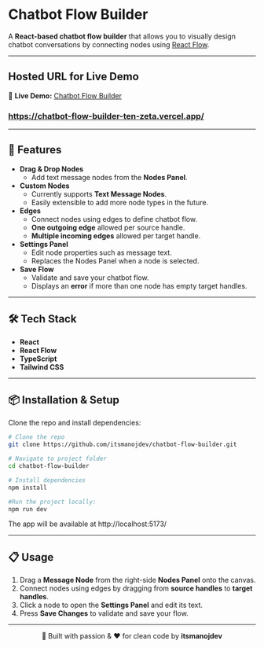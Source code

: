 # Chatbot Flow Builder  

A **React-based chatbot flow builder** that allows you to visually design chatbot conversations by connecting nodes using [React Flow](https://reactflow.dev/).  

---

## Hosted URL for Live Demo

🔗 **Live Demo:** [Chatbot Flow Builder](https://chatbot-flow-builder-ten-zeta.vercel.app/)  

### https://chatbot-flow-builder-ten-zeta.vercel.app/

---

## 🚀 Features  

- **Drag & Drop Nodes**  
  - Add text message nodes from the **Nodes Panel**.  
- **Custom Nodes**  
  - Currently supports **Text Message Nodes**.  
  - Easily extensible to add more node types in the future.  
- **Edges**  
  - Connect nodes using edges to define chatbot flow.  
  - **One outgoing edge** allowed per source handle.  
  - **Multiple incoming edges** allowed per target handle.  
- **Settings Panel**  
  - Edit node properties such as message text.  
  - Replaces the Nodes Panel when a node is selected.  
- **Save Flow**  
  - Validate and save your chatbot flow.  
  - Displays an **error** if more than one node has empty target handles.  

---

## 🛠️ Tech Stack  

- **React**  
- **React Flow**  
- **TypeScript**  
- **Tailwind CSS**

---

## 📦 Installation & Setup  

Clone the repo and install dependencies:  

```bash
# Clone the repo
git clone https://github.com/itsmanojdev/chatbot-flow-builder.git

# Navigate to project folder
cd chatbot-flow-builder

# Install dependencies
npm install

#Run the project locally:
npm run dev
```
The app will be available at http://localhost:5173/

---

## 📋 Usage  

1. Drag a **Message Node** from the right-side **Nodes Panel** onto the canvas.  
2. Connect nodes using edges by dragging from **source handles** to **target handles**.  
3. Click a node to open the **Settings Panel** and edit its text.  
4. Press **Save Changes** to validate and save your flow.  

---

<p align="center">
  🚀 Built with passion & ❤️ for clean code by <b>itsmanojdev</b>
</p>
